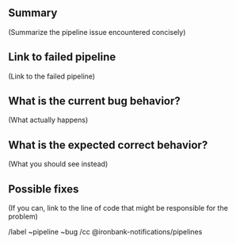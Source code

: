 ## Summary

(Summarize the pipeline issue encountered concisely)


## Link to failed pipeline

(Link to the failed pipeline)


## What is the current bug behavior?

(What actually happens)


## What is the expected correct behavior?

(What you should see instead)


## Possible fixes

(If you can, link to the line of code that might be responsible for the problem)




/label ~pipeline ~bug
/cc @ironbank-notifications/pipelines

